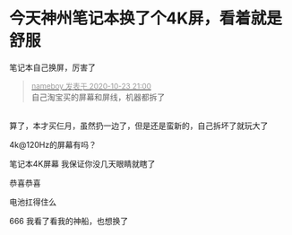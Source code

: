 # 今天神州笔记本换了个4K屏，看着就是舒服


笔记本自己换屏，厉害了

<div class="quote"><blockquote><font size="2"><a href="https://www.hostloc.com/forum.php?mod=redirect&amp;goto=findpost&amp;pid=9343197&amp;ptid=757755" target="_blank"><font color="#999999">nameboy 发表于 2020-10-23 21:00</font></a></font><br />
自己淘宝买的屏幕和屏线，机器都拆了</blockquote></div><br />
算了，本才买仨月，虽然扔一边了，但是还是蛮新的，自己拆坏了就玩大了

4k@120Hz的屏幕有吗？

笔记本4K屏幕 我保证你没几天眼睛就瞎了<br />


恭喜恭喜

电池扛得住么

666 我看了看我的神船，也想换了<img src="static/image/smiley/default/lol.gif" smilieid="12" border="0" alt="" /><img id="aimg_z9uKL" onclick="zoom(this, this.src, 0, 0, 0)" class="zoom" src="https://cdn.jsdelivr.net/gh/hishis/forum-master/public/images/patch.gif" onmouseover="img_onmouseoverfunc(this)" onload="thumbImg(this)" border="0" alt="" />
